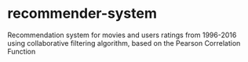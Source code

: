 # recommender-system
Recommendation system for movies and users ratings from 1996-2016 using collaborative filtering algorithm, based on the Pearson Correlation Function
